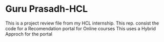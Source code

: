# Guru Prasadh-HCL
This is a project review file from my HCL internship.
This rep. consist the code for a Recomendation portal for Online courses
This uses a Hybrid Approch for the portal
